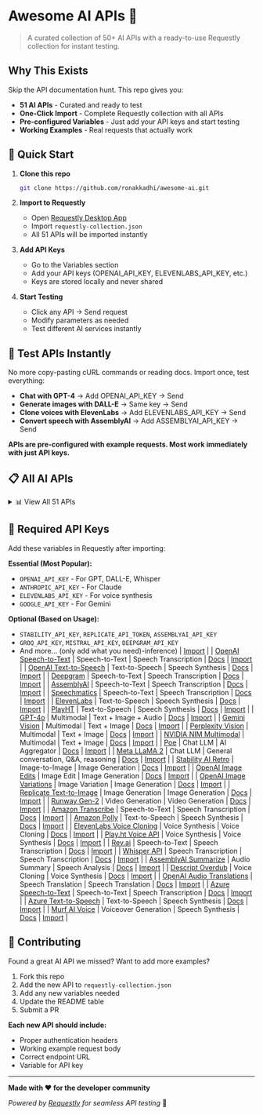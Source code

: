 # Awesome AI APIs 🤖

> A curated collection of 50+ AI APIs with a ready-to-use Requestly collection for instant testing.

## Why This Exists

Skip the API documentation hunt. This repo gives you:
- **51 AI APIs** - Curated and ready to test
- **One-Click Import** - Complete Requestly collection with all APIs
- **Pre-configured Variables** - Just add your API keys and start testing
- **Working Examples** - Real requests that actually work

## 🚀 Quick Start

1. **Clone this repo**
   ```bash
   git clone https://github.com/ronakkadhi/awesome-ai.git
   ```

2. **Import to Requestly**
   - Open [Requestly Desktop App](https://requestly.io/desktop/)
   - Import `requestly-collection.json`
   - All 51 APIs will be imported instantly

3. **Add API Keys**
   - Go to the Variables section
   - Add your API keys (OPENAI_API_KEY, ELEVENLABS_API_KEY, etc.)
   - Keys are stored locally and never shared

4. **Start Testing**
   - Click any API → Send request
   - Modify parameters as needed
   - Test different AI services instantly

## 🛝 Test APIs Instantly

No more copy-pasting cURL commands or reading docs. Import once, test everything:

- **Chat with GPT-4** → Add OPENAI_API_KEY → Send
- **Generate images with DALL-E** → Same key → Send  
- **Clone voices with ElevenLabs** → Add ELEVENLABS_API_KEY → Send
- **Convert speech with AssemblyAI** → Add ASSEMBLYAI_API_KEY → Send

**APIs are pre-configured with example requests. Most work immediately with just API keys.**

## 📋 All AI APIs

<details>
<summary>📊 View All 51 APIs</summary>

| Name | Type | Use Cases | Official Docs |
|------|------|-----------|---------------|
| OpenAI Chat Completions | Chat LLM | General conversation, Q&A, reasoning | [Docs](https://platform.openai.com/docs/api-reference/chat) |
| Anthropic Claude | Chat LLM | General conversation, Q&A, reasoning | [Docs](https://docs.anthropic.com/claude/reference/messages_post) |
| Google Gemini | Multimodal LLM | General conversation, Q&A, reasoning | [Docs](https://ai.google.dev/api/rest) |
| Mistral | Chat LLM | General conversation, Q&A, reasoning | [Docs](https://docs.mistral.ai/api/) |
| Cohere | Chat LLM | General conversation, Q&A, reasoning | [Docs](https://docs.cohere.com/reference/chat) |
| AI21 Labs | Chat LLM | General conversation, Q&A, reasoning | [Docs](https://docs.ai21.com/reference/jamba-complete-api-ref) |
| Perplexity | Chat LLM | General conversation, Q&A, reasoning | [Docs](https://docs.perplexity.ai/reference/post_chat_completions) |
| OpenRouter | LLM Router | Aggregator | [Docs](https://openrouter.ai/docs) |
| Together AI | Chat LLM | General conversation, Q&A, reasoning | [Docs](https://docs.together.ai/reference/chat-completions) |
| Groq | Chat LLM | General conversation, Q&A, reasoning | [Docs](https://console.groq.com/docs/quickstart) |
| DeepSeek | Chat LLM | General conversation, Q&A, reasoning | [Docs](https://platform.deepseek.com/api-docs/) |
| xAI Grok | Chat LLM | General conversation, Q&A, reasoning | [Docs](https://docs.x.ai/api) |
| NVIDIA NIM | Chat LLM | General conversation, Q&A, reasoning | [Docs](https://docs.nvidia.com/nim/) |
| Amazon Bedrock | Model Hub | General conversation, Q&A, reasoning | [Docs](https://docs.aws.amazon.com/bedrock/latest/userguide/what-is-bedrock.html) |
| Azure OpenAI | Chat LLM | General conversation, Q&A, reasoning | [Docs](https://learn.microsoft.com/en-us/azure/ai-services/openai/) |
| IBM watsonx.ai | Chat LLM | General conversation, Q&A, reasoning | [Docs](https://cloud.ibm.com/apidocs/watsonx-ai) |
| Databricks Mosaic AI | Gateway | General conversation, Q&A, reasoning | [Docs](https://docs.databricks.com/en/machine-learning/model-serving/ai-gateway.html) |
| OpenAI DALL·E | Image Generation | Image Generation | [Docs](https://platform.openai.com/docs/api-reference/images) |
| Stability AI | Image Generation | Image Generation | [Docs](https://platform.stability.ai/docs/api-reference) |
| Replicate | Model Inference | AI Aggregator | [Docs](https://replicate.com/docs/reference/http) |
| Hugging Face | Model Inference | AI Aggregator | [Docs](https://huggingface.co/docs/api-inference) |
| OpenAI Speech-to-Text | Speech-to-Text | Speech Transcription | [Docs](https://platform.openai.com/docs/api-reference/audio) |
| OpenAI Text-to-Speech | Text-to-Speech | Speech Synthesis | [Docs](https://platform.openai.com/docs/api-reference/audio) |
| Deepgram | Speech-to-Text | Speech Transcription | [Docs](https://developers.deepgram.com/reference/listen-live) |
| AssemblyAI | Speech-to-Text | Speech Transcription | [Docs](https://www.assemblyai.com/docs/api-reference) |
| Speechmatics | Speech-to-Text | Speech Transcription | [Docs](https://docs.speechmatics.com/introduction) |
| ElevenLabs | Text-to-Speech | Speech Synthesis | [Docs](https://elevenlabs.io/docs/api-reference) |
| PlayHT | Text-to-Speech | Speech Synthesis | [Docs](https://docs.play.ht/reference/api-getting-started) |
| GPT-4o | Multimodal | Text + Image + Audio | [Docs](https://platform.openai.com/docs/models/gpt-4o) |
| Gemini Vision | Multimodal | Text + Image | [Docs](https://ai.google.dev/gemini-api/docs/vision) |
| Perplexity Vision | Multimodal | Text + Image | [Docs](https://docs.perplexity.ai/reference/post_chat_completions) |
| NVIDIA NIM Multimodal | Multimodal | Text + Image | [Docs](https://docs.nvidia.com/nim/) |
| Poe | Chat LLM | AI Aggregator | [Docs](https://developer.poe.com/server-bots/quick-start) |
| Meta LLaMA 2 | Chat LLM | General conversation, Q&A, reasoning | [Docs](https://llama.meta.com/docs/) |
| Stability AI Retro | Image-to-Image | Image Generation | [Docs](https://platform.stability.ai/docs/api-reference) |
| OpenAI Image Edits | Image Edit | Image Generation | [Docs](https://platform.openai.com/docs/api-reference/images/createEdit) |
| OpenAI Image Variations | Image Variation | Image Generation | [Docs](https://platform.openai.com/docs/api-reference/images/createVariation) |
| Replicate Text-to-Image | Image Generation | Image Generation | [Docs](https://replicate.com/docs/reference/http) |
| Runway Gen-2 | Video Generation | Video Generation | [Docs](https://docs.runwayml.com/reference/inferences) |
| Amazon Transcribe | Speech-to-Text | Speech Transcription | [Docs](https://docs.aws.amazon.com/transcribe/) |
| Amazon Polly | Text-to-Speech | Speech Synthesis | [Docs](https://docs.aws.amazon.com/polly/) |
| ElevenLabs Voice Cloning | Voice Synthesis | Voice Cloning | [Docs](https://elevenlabs.io/docs/api-reference) |
| Play.ht Voice API | Voice Synthesis | Voice Synthesis | [Docs](https://docs.play.ht/reference/api-getting-started) |
| Rev.ai | Speech-to-Text | Speech Transcription | [Docs](https://docs.rev.ai/api/asynchronous/) |
| Whisper API | Speech Transcription | Speech Transcription | [Docs](https://platform.openai.com/docs/api-reference/audio) |
| AssemblyAI Summarize | Audio Summary | Speech Analysis | [Docs](https://www.assemblyai.com/docs/api-reference) |
| Descript Overdub | Voice Cloning | Voice Synthesis | [Docs](https://www.descript.com/api) |
| OpenAI Audio Translations | Speech Translation | Speech Translation | [Docs](https://platform.openai.com/docs/api-reference/audio) |
| Azure Speech-to-Text | Speech-to-Text | Speech Transcription | [Docs](https://docs.microsoft.com/en-us/azure/cognitive-services/speech-service/) |
| Azure Text-to-Speech | Text-to-Speech | Speech Synthesis | [Docs](https://docs.microsoft.com/en-us/azure/cognitive-services/speech-service/) |
| Murf AI Voice | Voiceover Generation | Speech Synthesis | [Docs](https://murf.ai/resources/api-documentation/) |

</details>

## 🔑 Required API Keys

Add these variables in Requestly after importing:

**Essential (Most Popular):**
- `OPENAI_API_KEY` - For GPT, DALL-E, Whisper
- `ANTHROPIC_API_KEY` - For Claude  
- `ELEVENLABS_API_KEY` - For voice synthesis
- `GOOGLE_API_KEY` - For Gemini

**Optional (Based on Usage):**
- `STABILITY_API_KEY`, `REPLICATE_API_TOKEN`, `ASSEMBLYAI_API_KEY`
- `GROQ_API_KEY`, `MISTRAL_API_KEY`, `DEEPGRAM_API_KEY`
- And more... (only add what you need)-inference) | [Import](/playground/requestly-collections/huggingface.json) |
| [OpenAI Speech-to-Text](/apis/speech/openai-stt.md) | Speech-to-Text | Speech Transcription | [Docs](https://platform.openai.com/docs/api-reference/audio) | [Import](/playground/requestly-collections/openai-stt.json) |
| [OpenAI Text-to-Speech](/apis/speech/openai-tts.md) | Text-to-Speech | Speech Synthesis | [Docs](https://platform.openai.com/docs/api-reference/audio) | [Import](/playground/requestly-collections/openai-tts.json) |
| [Deepgram](/apis/speech/deepgram.md) | Speech-to-Text | Speech Transcription | [Docs](https://developers.deepgram.com/reference/listen-live) | [Import](/playground/requestly-collections/deepgram.json) |
| [AssemblyAI](/apis/speech/assemblyai.md) | Speech-to-Text | Speech Transcription | [Docs](https://www.assemblyai.com/docs/api-reference) | [Import](/playground/requestly-collections/assemblyai.json) |
| [Speechmatics](/apis/speech/speechmatics.md) | Speech-to-Text | Speech Transcription | [Docs](https://docs.speechmatics.com/introduction) | [Import](/playground/requestly-collections/speechmatics.json) |
| [ElevenLabs](/apis/speech/elevenlabs.md) | Text-to-Speech | Speech Synthesis | [Docs](https://elevenlabs.io/docs/api-reference) | [Import](/playground/requestly-collections/elevenlabs.json) |
| [PlayHT](/apis/speech/playht.md) | Text-to-Speech | Speech Synthesis | [Docs](https://docs.play.ht/reference/api-getting-started) | [Import](/playground/requestly-collections/playht.json) |
| [GPT-4o](/apis/multimodal/gpt-4o.md) | Multimodal | Text + Image + Audio | [Docs](https://platform.openai.com/docs/models/gpt-4o) | [Import](/playground/requestly-collections/gpt-4o.json) |
| [Gemini Vision](/apis/multimodal/gemini-vision.md) | Multimodal | Text + Image | [Docs](https://ai.google.dev/gemini-api/docs/vision) | [Import](/playground/requestly-collections/gemini-vision.json) |
| [Perplexity Vision](/apis/multimodal/perplexity-vision.md) | Multimodal | Text + Image | [Docs](https://docs.perplexity.ai/reference/post_chat_completions) | [Import](/playground/requestly-collections/perplexity-vision.json) |
| [NVIDIA NIM Multimodal](/apis/multimodal/nvidia-nim-multimodal.md) | Multimodal | Text + Image | [Docs](https://docs.nvidia.com/nim/) | [Import](/playground/requestly-collections/nvidia-nim-multimodal.json) |
| [Poe](/apis/aggregators/poe.md) | Chat LLM | AI Aggregator | [Docs](https://developer.poe.com/server-bots/quick-start) | [Import](/playground/requestly-collections/poe.json) |
| [Meta LLaMA 2](/apis/chat-llm/llama2.md) | Chat LLM | General conversation, Q&A, reasoning | [Docs](https://llama.meta.com/docs/) | [Import](/playground/requestly-collections/llama2.json) |
| [Stability AI Retro](/apis/image-generation/stability-retro.md) | Image-to-Image | Image Generation | [Docs](https://platform.stability.ai/docs/api-reference) | [Import](/playground/requestly-collections/stability-retro.json) |
| [OpenAI Image Edits](/apis/image-generation/openai-image-edits.md) | Image Edit | Image Generation | [Docs](https://platform.openai.com/docs/api-reference/images/createEdit) | [Import](/playground/requestly-collections/openai-image-edits.json) |
| [OpenAI Image Variations](/apis/image-generation/openai-image-variations.md) | Image Variation | Image Generation | [Docs](https://platform.openai.com/docs/api-reference/images/createVariation) | [Import](/playground/requestly-collections/openai-image-variations.json) |
| [Replicate Text-to-Image](/apis/image-generation/replicate-text-to-image.md) | Image Generation | Image Generation | [Docs](https://replicate.com/docs/reference/http) | [Import](/playground/requestly-collections/replicate-text-to-image.json) |
| [Runway Gen-2](/apis/image-generation/runway.md) | Video Generation | Video Generation | [Docs](https://docs.runwayml.com/reference/inferences) | [Import](/playground/requestly-collections/runway.json) |
| [Amazon Transcribe](/apis/speech/amazon-transcribe.md) | Speech-to-Text | Speech Transcription | [Docs](https://docs.aws.amazon.com/transcribe/) | [Import](/playground/requestly-collections/amazon-transcribe.json) |
| [Amazon Polly](/apis/speech/amazon-polly.md) | Text-to-Speech | Speech Synthesis | [Docs](https://docs.aws.amazon.com/polly/) | [Import](/playground/requestly-collections/amazon-polly.json) |
| [ElevenLabs Voice Cloning](/apis/speech/elevenlabs-voice-cloning.md) | Voice Synthesis | Voice Cloning | [Docs](https://elevenlabs.io/docs/api-reference) | [Import](/playground/requestly-collections/elevenlabs-voice-cloning.json) |
| [Play.ht Voice API](/apis/speech/playht-voice.md) | Voice Synthesis | Voice Synthesis | [Docs](https://docs.play.ht/reference/api-getting-started) | [Import](/playground/requestly-collections/playht-voice.json) |
| [Rev.ai](/apis/speech/revai.md) | Speech-to-Text | Speech Transcription | [Docs](https://docs.rev.ai/api/asynchronous/) | [Import](/playground/requestly-collections/revai.json) |
| [Whisper API](/apis/speech/whisper.md) | Speech Transcription | Speech Transcription | [Docs](https://platform.openai.com/docs/api-reference/audio) | [Import](/playground/requestly-collections/whisper.json) |
| [AssemblyAI Summarize](/apis/speech/assemblyai-summarize.md) | Audio Summary | Speech Analysis | [Docs](https://www.assemblyai.com/docs/api-reference) | [Import](/playground/requestly-collections/assemblyai-summarize.json) |
| [Descript Overdub](/apis/speech/descript.md) | Voice Cloning | Voice Synthesis | [Docs](https://www.descript.com/api) | [Import](/playground/requestly-collections/descript.json) |
| [OpenAI Audio Translations](/apis/speech/openai-translations.md) | Speech Translation | Speech Translation | [Docs](https://platform.openai.com/docs/api-reference/audio) | [Import](/playground/requestly-collections/openai-translations.json) |
| [Azure Speech-to-Text](/apis/speech/azure-stt.md) | Speech-to-Text | Speech Transcription | [Docs](https://docs.microsoft.com/en-us/azure/cognitive-services/speech-service/) | [Import](/playground/requestly-collections/azure-stt.json) |
| [Azure Text-to-Speech](/apis/speech/azure-tts.md) | Text-to-Speech | Speech Synthesis | [Docs](https://docs.microsoft.com/en-us/azure/cognitive-services/speech-service/) | [Import](/playground/requestly-collections/azure-tts.json) |
| [Murf AI Voice](/apis/speech/murf.md) | Voiceover Generation | Speech Synthesis | [Docs](https://murf.ai/resources/api-documentation/) | [Import](/playground/requestly-collections/murf.json) |

</details>

## 🤝 Contributing

Found a great AI API we missed? Want to add more examples?

1. Fork this repo
2. Add the new API to `requestly-collection.json`
3. Add any new variables needed
4. Update the README table
5. Submit a PR

**Each new API should include:**
- Proper authentication headers
- Working example request body
- Correct endpoint URL
- Variable for API key

---

**Made with ❤️ for the developer community**

*Powered by [Requestly](https://requestly.io) for seamless API testing* 🚀
